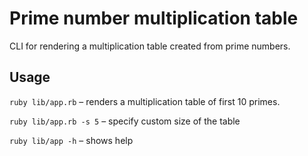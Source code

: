 # Prime number multiplication table

CLI for rendering a multiplication table created from prime numbers.

## Usage

`ruby lib/app.rb` – renders a multiplication table of first 10 primes.

`ruby lib/app.rb -s 5` – specify custom size of the table

`ruby lib/app -h` – shows help

